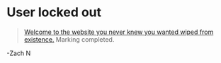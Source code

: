 # User locked out
>[Welcome to the website you never knew you wanted wiped from existence.](https://zachneill.github.io/kc-entee/) Marking completed. 

-Zach N 
